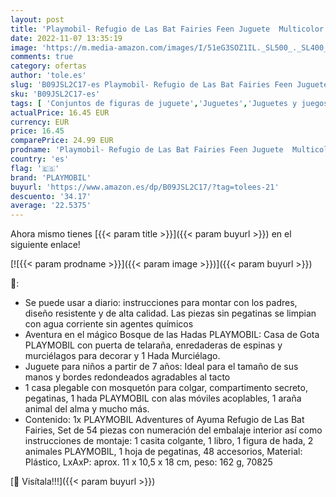 ```yaml
---
layout: post
title: 'Playmobil- Refugio de Las Bat Fairies Feen Juguete  Multicolor  70825 '
date: 2022-11-07 13:35:19
image: 'https://m.media-amazon.com/images/I/51eG3SOZ1IL._SL500_._SL400_.jpg'
comments: true
category: ofertas
author: 'tole.es'
slug: 'B09JSL2C17-es Playmobil- Refugio de Las Bat Fairies Feen Juguete...'
sku: 'B09JSL2C17-es'
tags: [ 'Conjuntos de figuras de juguete','Juguetes','Juguetes y juegos','Muñecos y figuras','playmobil','playmobil-','🇪🇸', ]
actualPrice: 16.45 EUR
currency: EUR
price: 16.45
comparePrice: 24.99 EUR
prodname: 'Playmobil- Refugio de Las Bat Fairies Feen Juguete  Multicolor  70825 '
country: 'es'
flag: '🇪🇸'
brand: 'PLAYMOBIL'
buyurl: 'https://www.amazon.es/dp/B09JSL2C17/?tag=tolees-21'
descuento: '34.17'
average: '22.5375'
---
```


Ahora mismo tienes [{{< param title >}}]({{< param buyurl >}}) en el siguiente enlace!

[![{{< param prodname >}}]({{< param image >}})]({{< param buyurl >}})

🔎:

- Se puede usar a diario: instrucciones para montar con los padres, diseño resistente y de alta calidad. Las piezas sin pegatinas se limpian con agua corriente sin agentes químicos
- Aventura en el mágico Bosque de las Hadas PLAYMOBIL: Casa de Gota PLAYMOBIL con puerta de telaraña, enredaderas de espinas y murciélagos para decorar y 1 Hada Murciélago.
- Juguete para niños a partir de 7 años: Ideal para el tamaño de sus manos y bordes redondeados agradables al tacto
- 1 casa plegable con mosquetón para colgar, compartimento secreto, pegatinas, 1 hada PLAYMOBIL con alas móviles acoplables, 1 araña animal del alma y mucho más.
- Contenido: 1x PLAYMOBIL Adventures of Ayuma Refugio de Las Bat Fairies, Set de 54 piezas con numeración del embalaje interior así como instrucciones de montaje: 1 casita colgante, 1 libro, 1 figura de hada, 2 animales PLAYMOBIL, 1 hoja de pegatinas, 48 accesorios, Material: Plástico, LxAxP: aprox. 11 x 10,5 x 18 cm, peso: 162 g, 70825

[🛒 Visítala!!!]({{< param buyurl >}})
